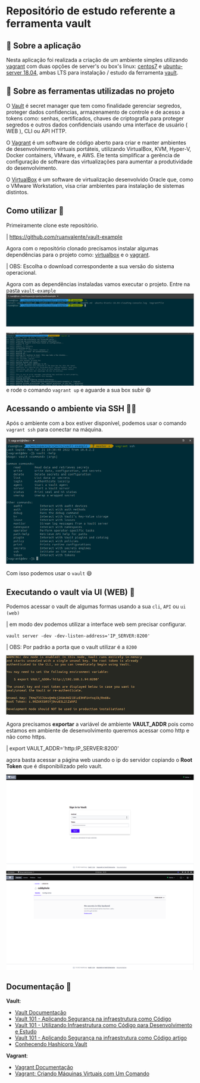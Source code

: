 # Repositório de estudo referente a ferramenta vault

## 🚀 Sobre a aplicação

Nesta aplicação foi realizada a criação de um ambiente simples utilizando [vagrant](https://www.vagrantup.com/) com duas opções de server's ou box's linux: [centos7](https://app.vagrantup.com/centos/boxes/7) e [ubuntu-server 18.04](https://app.vagrantup.com/boxes/search?utf8=%E2%9C%93&sort=downloads&provider=&q=bionic), ambas LTS para instalação / estudo da ferramenta [vault](https://www.vaultproject.io/).

## 👀 Sobre as ferramentas utilizadas no projeto

O [Vault](https://www.vaultproject.io/downloads) é secret manager que tem como finalidade gerenciar segredos, proteger dados confidencias, armazenamento de controle e de acesso a tokens como: senhas, certificados, chaves de criptografia para proteger segredos e outros dados confidenciais usando uma interface de usuário ( WEB ), CLI ou API HTTP.

O [Vagrant](https://www.vagrantup.com/downloads) é um software de código aberto para criar e manter ambientes de desenvolvimento virtuais portáteis, utilizando VirtualBox, KVM, Hyper-V, Docker containers, VMware, e AWS. Ele tenta simplificar a gerência de configuração de software das virtualizações para aumentar a produtividade do desenvolvimento.

O [VirtualBox](https://www.virtualbox.org/wiki/Downloads) é um software de virtualização desenvolvido Oracle que, como o VMware Workstation, visa criar ambientes para instalação de sistemas distintos. 


## Como utilizar 🤔

Primeiramente clone este repositório.

| https://github.com/ruanvalente/vault-example

Agora com o repositório clonado precisamos instalar algumas dependências para o projeto como: [virtualbox](https://www.virtualbox.org/wiki/Downloads) e o [vagrant](https://www.vagrantup.com/downloads).

| OBS: Escolha o download correspondente a sua versão do sistema operacional.

Agora com as dependências instaladas vamos executar o projeto. Entre na pasta `vault-example` 
![screen](./screenshot/screen.png)

![screen2](./screenshot/screen2.png)
e rode o comando `vagrant up` e aguarde a sua box subir :smile:

## Acessando o ambiente via SSH 👨‍💻

Após o ambiente com a box estiver disponível, podemos usar o comando `vagrant ssh` para conectar na máquina.

![screen](./screenshot/screen3.png)

Com isso podemos usar o `vault` :smile:

## Executando o vault via UI (WEB) 🤯

Podemos acessar o vault de algumas formas usando a sua `cli`, `API` ou `ui (web)`

| em modo dev podemos utilizar a interface web sem precisar configurar.

```
vault server -dev -dev-listen-address='IP_SERVER:8200'
```

| OBS: Por padrão a porta que o vault utilizar é a `8200`


![screen](./screenshot/screen4.png)

Agora precisamos **exportar** a variável de ambiente **VAULT_ADDR** pois como estamos em ambiente de desenvolvimento queremos acessar como http e não como https.

| export VAULT_ADDR='http:IP_SERVER:8200'

agora basta acessar a página web usando o ip do servidor copiando o **Root Token** que é disponibilizado pelo vault.

![screen](./screenshot/screen5.png)
![screen](./screenshot/screen6.png)

## Documentação 📄

**Vault**:
- [Vault Documentação](https://www.vaultproject.io/docs)
- [Vault 101 - Aplicando Segurança na infraestrutura como Código](https://www.youtube.com/watch?v=LqasYmhzN1s&list=PLC1zVkDH3uircsKtst01i0pAyvWRbJcEN&index=4)
- [Vault 101 - Utilizando Infraestrutura como Código para Desenvolvimento e Estudo](https://www.youtube.com/watch?v=PX6OmeIbjC4)
- [Vault 101 - Aplicando Segurança na infraestrutura como Código artigo](https://caiodelgado.dev/vault-101/)
- [Conhecendo Hashicorp Vault](https://www.youtube.com/watch?v=Slf6kl_8XLg)

**Vagrant**:
- [Vagrant Documentação](https://www.vagrantup.com/docs)
- [Vagrant: Criando Máquinas Virtuais com Um Comando](https://www.vagrantup.com/docs)

